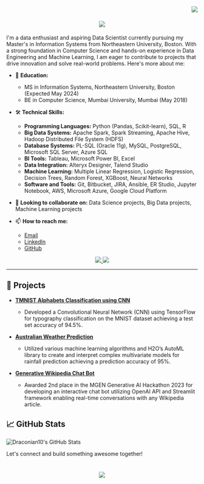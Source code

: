 <img align="right" src="https://api.visitorbadge.io/api/visitors?path=https%3A%2F%2Fgithub.com%2FDraconian10%2FDraconian10&labelColor=%23ee4b2b&countColor=%23ffffff" />

<h1 align="center">
    <img src="https://readme-typing-svg.herokuapp.com/?font=Righteous&size=40&center=true&color=F70000&vCenter=true&width=500&height=70&duration=4000&lines=Hi+There!+👋;+I'm+Yash+Pankhania!;" />
</h1>

I'm a data enthusiast and aspiring Data Scientist currently pursuing my Master's in Information Systems from Northeastern University, Boston. With a strong foundation in Computer Science and hands-on experience in Data Engineering and Machine Learning, I am eager to contribute to projects that drive innovation and solve real-world problems. Here's more about me:

- 🏫 **Education:** 
    - MS in Information Systems, Northeastern University, Boston (Expected May 2024)
    - BE in Computer Science, Mumbai University, Mumbai (May 2018)
    
- 🛠 **Technical Skills:** 
    - **Programming Languages:** Python (Pandas, Scikit-learn), SQL, R
    - **Big Data Systems:** Apache Spark, Spark Streaming, Apache Hive, Hadoop Distributed File System (HDFS)
    - **Database Systems:** PL-SQL (Oracle 11g), MySQL, PostgreSQL, Microsoft SQL Server, Azure SQL
    - **BI Tools:** Tableau, Microsoft Power BI, Excel
    - **Data Integration:** Alteryx Designer, Talend Studio
    - **Machine Learning:** Multiple Linear Regression, Logistic Regression, Decision Trees, Random Forest, XGBoost, Neural Networks
    - **Software and Tools:** Git, Bitbucket, JIRA, Ansible, ER Studio, Jupyter Notebook, AWS, Microsoft Azure, Google Cloud Platform

- 🤝 **Looking to collaborate on:** Data Science projects, Big Data projects, Machine Learning projects

- 📫 **How to reach me:** 
    - [Email](mailto:pankhania.y@northeastern.edu)
    - [LinkedIn](https://linkedin.com/in/yash-pankhania)
    - [GitHub](https://github.com/Draconian10)

<div align="center"> 
  <a href="mailto:y.pankhania@somaiya.edu">
    <img src="https://img.shields.io/badge/Gmail-D14836?style=for-the-badge&logo=gmail&logoColor=white" />
  </a>
  <a href="https://linkedin.com/in/yash-pankhania" target="_blank">
    <img src="https://img.shields.io/badge/linkedin-%230077B5.svg?style=for-the-badge&logo=linkedin&logoColor=white" target="_blank" />
  </a>
</div>

 <hr/>

## 🔧 Projects

- **[TMNIST Alphabets Classification using CNN](https://github.com/Draconian10/TMNIST_Alphabets_Classification_Using_CNN)**
    - Developed a Convolutional Neural Network (CNN) using TensorFlow for typography classification on the MNIST dataset achieving a test set accuracy of 94.5%.

- **[Australian Weather Prediction](https://github.com/Draconian10/Australia_Weather_Prediction)**
    - Utilized various machine learning algorithms and H2O’s AutoML library to create and interpret complex multivariate models for rainfall prediction achieving a prediction accuracy of 95%.

- **[Generative Wikipedia Chat Bot](https://github.com/Draconian10/WikiBotPro)**
    - Awarded 2nd place in the MGEN Generative AI Hackathon 2023 for developing an interactive chat bot utilizing OpenAI API and Streamlit framework enabling real-time conversations with any Wikipedia article.

## 📈 GitHub Stats

![Draconian10's GitHub Stats](https://github-readme-stats.vercel.app/api?username=Draconian10&show_icons=true&theme=radical)

Let's connect and build something awesome together!

<h1 align="center">
    <img src="https://readme-typing-svg.herokuapp.com/?font=Righteous&size=40&center=true&color=F70000&vCenter=true&width=500&height=70&duration=4000&lines=Let's+Connect!;" />
</h1>
